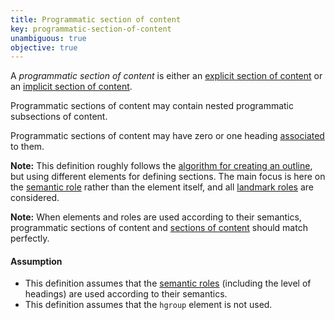 ```yaml
---
title: Programmatic section of content
key: programmatic-section-of-content
unambiguous: true
objective: true
---
```


A _programmatic section of content_ is either an [explicit section of content][] or an [implicit section of content][].

Programmatic sections of content may contain nested programmatic subsections of content.

Programmatic sections of content may have zero or one heading [associated][] to them.

**Note:** This definition roughly follows the [algorithm for creating an outline][outline algorithm], but using different elements for defining sections. The main focus is here on the [semantic role][] rather than the element itself, and all [landmark roles][landmark] are considered.

**Note:** When elements and roles are used according to their semantics, programmatic sections of content and [sections of content][] should match perfectly.

#### Assumption

- This definition assumes that the [semantic roles][semantic role] (including the level of headings) are used according to their semantics.
- This definition assumes that the `hgroup` element is not used.

[associated]: #heading-section-association 'Definition of association between headings and sections'
[explicit section of content]: #explicit-section-of-content 'Definition of explicit section of content'
[implicit section of content]: #implicit-section-of-content 'Definition of implicit section of content'
[landmark]: https://www.w3.org/TR/wai-aria-1.1/#landmark 'The landmark role'
[outline algorithm]: https://html.spec.whatwg.org/multipage/sections.html#outlines 'Definition of outline'
[sections of content]: #section-of-content 'Definition of section of content'
[semantic role]: #semantic-role 'Definition of semantic role'

